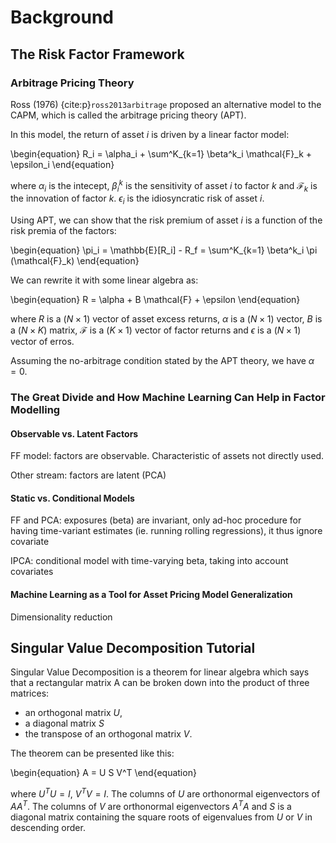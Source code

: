 # Background

## The Risk Factor Framework

### Arbitrage Pricing Theory

Ross (1976) {cite:p}`ross2013arbitrage` proposed an alternative model to the CAPM, which is called the arbitrage pricing theory (APT).

In this model, the return of asset $i$ is driven by a linear factor model:

\begin{equation}
R_i = \alpha_i + \sum^K_{k=1} \beta^k_i \mathcal{F}_k + \epsilon_i
\end{equation}

where $\alpha_i$ is the intecept, $\beta^k_i$ is the sensitivity of asset $i$ to factor $k$ and $\mathcal{F}_k$ is the innovation of factor $k$. $\epsilon_i$ is the idiosyncratic risk of asset $i$.

Using APT, we can show that the risk premium of asset $i$ is a function of the risk premia of the factors:

\begin{equation}
\pi_i = \mathbb{E}[R_i] - R_f = \sum^K_{k=1} \beta^k_i \pi (\mathcal{F}_k)
\end{equation}

We can rewrite it with some linear algebra as:

\begin{equation}
R = \alpha + B \mathcal{F} + \epsilon
\end{equation}

where $R$ is a $(N \times 1)$ vector of asset excess returns, $\alpha$ is a $(N \times 1)$ vector, $B$ is a $(N\times K)$ matrix, $\mathcal{F}$ is a $(K \times 1)$ vector of factor returns and $\epsilon$ is a $(N \times 1)$ vector of erros.

Assuming the no-arbitrage condition stated by the APT theory, we have $\alpha = 0$.

### The Great Divide and How Machine Learning Can Help in Factor Modelling
#### Observable vs. Latent Factors

FF model: factors are observable. Characteristic of assets not directly used.

Other stream: factors are latent (PCA)

#### Static vs. Conditional Models

FF and PCA: exposures (beta) are invariant, only ad-hoc procedure for having time-variant estimates (ie. running rolling regressions), it thus ignore covariate

IPCA: conditional model with time-varying beta, taking into account covariates

#### Machine Learning as a Tool for Asset Pricing Model Generalization

Dimensionality reduction

## Singular Value Decomposition Tutorial

Singular Value Decomposition is a theorem for linear algebra which says that a rectangular matrix A can be broken down into the product of three matrices:
- an orthogonal matrix $U$, 
- a diagonal matrix $S$
- the transpose of an orthogonal matrix $V$.

The theorem can be presented like this:

\begin{equation}
A = U S V^T
\end{equation}

where $U^TU = I$, $V^TV = I$. The columns of $U$ are orthonormal eigenvectors of $AA^T$. The columns of $V$ are orthonormal eigenvectors $A^TA$ and $S$ is a diagonal matrix containing the square roots of eigenvalues from $U$ or $V$ in descending order.

